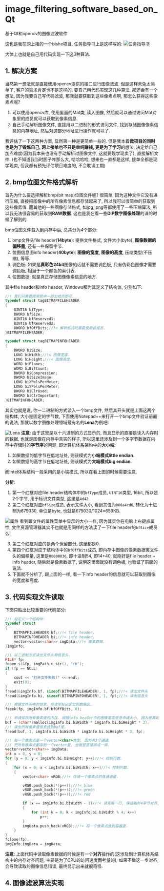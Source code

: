 # image_filtering_software_based_on_Qt
基于Qt和opencv的图像滤波软件

这也是我在网上接的一个bishe项目, 任务指导书上是这样写的:
![任务指导书](./assets/%E5%AE%A2%E6%88%B7%E9%9C%80%E6%B1%82.jpg)

大体上也就是自己用代码实现一下这3种算法. 

## 1. 解决方案
当然第一想法就是直接使用opencv提供的接口进行图像滤波, 但是这样未免太简单了, 客户的需求肯定也不是这样的. 要自己用代码实现这几种算法. 那还会有一个想法, 因为我要自己写代码滤波, 那我就要获取到这些像素点啊, 那怎么获得这些像素点呢?

1. 可以使用opencv库, 使用里面的Mat类, 读入图像, 然后就可以通过访问Mat对象里的成员就可以获取到像素信息.
2. 自己手动解析图像文件, 直接用以二进制的形式访问文件, 找到存储图像像素信息的内存地址, 然后对这部分地址进行操作就可以了.

我评估了一下这两种方案, 显然第一种是更简单一些的. 但是我本着**做项目的同时也是为了锻炼自己, 网上接单也不只是单纯赚钱, 更是为了学习**的想法, 决定给自己加点难度(因为我本来也没有手动解析过图像文件, 这就要现学现卖了), 直接解析文件. (也不知道我当时胆子咋那么大, 哈哈哈哈, 想来也一直都是这样, 接单全都是现学现卖, 但我都有预先评估项目难度的, 不会耽误工期)

## 2. bmp位图文件格式解析
首先为什么要选择解析bmp(bit map)位图文件呢? 很简单, 因为这种文件它没有进行压缩, 直接把图像中的所有像素信息都存储起来了, 所以我可以很简单的获取到这些像素值. 而其他的一些图像存储格式, 如jpg, png等都使用了一些压缩算法, 所以我无法很容易的获取到**RAW数据**. 这也是我在看一些**DIP数字图像处理**的课的时候了解到的.

bmp位图文件载入到内存中后, 总共分为4个部分:

1. bmp文件头file header(**14byte**): 提供文件格式, 文件大小(byte), **图像数据的偏移量**, 还有一些保留字节.
2. 位图信息图info header(**40byte**): **图像的宽度**, **图像的高度**, 压缩类型(不压缩), 等等.
3. 调色板: 如果是**真彩色24bit**图像的话就不需要调色板, 只有伪彩色图像才需要调色板, 相当于一个颜色的索引表.
4. 位图数据: 就是真正存储图像像素信息的地方.

其中file header和info header, Windows都为其定义了结构体, 分别如下: 

```c
//! 我们只需要使用其中一部分成员即可.
typedef struct tagBITMAPFILEHEADER 
{  
    UINT16 bfType;    
    DWORD bfSize; 
    UINT16 bfReserved1; 
    UINT16 bfReserved2; 
    DWORD bfOffBits;//!< 解析格式时需要使用该成员.
}BITMAPFILEHEADER;

typedef struct tagBITMAPINFOHEADER
{
    DWORD biSize; 
    LONG biWidth;//!< 图像宽度.
    LONG biHeight;//!< 图像高度.
    WORD biPlanes; 
    WORD biBitCount; 
    DWORD biCompression; 
    DWORD biSizeImage; 
    LONG biXPelsPerMeter; 
    LONG biYPelsPerMeter; 
    DWORD biClrUsed; 
    DWORD biClrImportant;
}BITMAPINFOHEADER;
```
其实也就是说, 你一二进制的方式读入一个bmp文件, 然后其开头就是上面这两个结构体, 大小是固定的字节数, 下面使用Notepad++来打开一个bmp文件验证前面的说法, 那就以数字图像处理领域最有名的**Lena**为例吧!

![Lena](./assets/%E4%BD%8D%E5%9B%BE%E6%A0%BC%E5%BC%8F%E5%88%86%E6%9E%90.png)
**注意**: 由于这里是以十六进制的方式显示的, 而且显示的直接是读入内存时的数据, 也就是图像在内存中真实的样子, 所以这里还涉及到一个多字节数据在内存中存储时的**字节序**的问题, 即计算机体系架构中的**大小端**:

1. 如果数据的低字节在低地址处, 则该模式为**小端模式little endian**.
2. 如果数据的高字节在低地址处, 则该模式为**大端模式big endian**.

而Intel体系结构一般采用的是小端模式, 所以在看上图的时候需要注意.

**分析**: 
1. 第一个红框对应file header结构体中的`bfType`成员, `UINT16`类型, 16bit, 所以是2个字节, 用于标识文件类型, 这里是`4d42`.
2. 第二个红框对应`bfSize`成员, 表示文件大小, 看到其值为`000a4cd6`, 转化为十进制为675030, 单位是byte, 也就是675030/1024=659KB.

![属性](./assets/%E6%96%87%E4%BB%B6%E5%B1%9E%E6%80%A7%E8%8F%9C%E5%8D%95.png)
看到跟文件的属性菜单中显示的大小一样, 因为其实你在电脑上右键点属性, 文件资源管理器其实不也就是用同样的方法读了一下file header的`bfSize`成员么!

3. 第三个红框对应的是两个保留部分, 这里都是0.
4. 第四个红框对应于结构体中的`bfOffBits`成员, 即内存中图像的像素数据离文件头的偏移量, 这里是`00000036`, 即十进制54, 即14+40, 就刚好是file header + info header, 随后就是像素数据了, 说明这里面就没有调色板, 也验证了前面的说法.
5. 下面就不分析了, 跟上面的一样, 看一下info header的信息就可以获取到图像的宽度和高度.

## 3. 代码实现文件读取
下面只贴出比较重要的代码部分: 
```c++
//! 自定义一个结构体:
typedef struct 
{
    BITMAPFILEHEADER bf;//!< file header.
    BITMAPINFOHEADER bi;//!< info header.
    vector<vector<char>> imgData;//!< 像素数据.
}ImgInfo;

//! 以二进制方式读出文件头和信息头.
FILE* fp;
fopen_s(&fp, imgPath.c_str(), "rb");
if (fp == NULL) 
{
    cout << "打开文件失败!" << endl;
    exit(0);
}
fread(&imgInfo.bf, sizeof(BITMAPFILEHEADER), 1, fp);//!< 读出文件头
fread(&imgInfo.bi, sizeof(BITMAPINFOHEADER), 1, fp);//!< 读出信息头

//! 根据文件头中的信息，将读写标记定位到数据区.
fseek(fp, imgInfo.bf.bfOffBits, 0);

//! 申请保存所有像素值的内存. 根据info header中的图像宽高信息申请大小, 因为是真彩色, 所以每个像素有3个通道, 所以乘以3.
buf = (char*)malloc(imgInfo.bi.biWidth * imgInfo.bi.biHeight * 3);
//! 读出所有像素值信息放到buf里.
fread(buf, 1, imgInfo.bi.biWidth * imgInfo.bi.biHeight * 3, fp);

//! 每一个像素点是一个vector<char>类型, 因为有3个通道.
//! 把所有像素点都存到一个vector里, 也就是直接排成一排.
vector<vector<char>> imgData;
int x = 0, y = 0;
for (y = 0; y < imgInfo.bi.biHeight; y++)//!< 控制行数.
{
    for (x = 0; x < imgInfo.bi.biWidth; x++)//!< 控制列数.
    {
        vector<char> vRGB;//!< 存储一个像素点的各通道值.

        vRGB.push_back(*(p++));//!< blue
        vRGB.push_back(*(p++));//!< green
        vRGB.push_back(*(p++));//!< red

        if (x == imgInfo.bi.biWidth - 1)//!< 读完每一行, 保证指针4字节对齐, 少几个字节不是4的倍数就偏移几次.
        {
            for (int k = 0; k < imgInfo.bi.biWidth % 4; k++) 
                p++;
        }
        imgData.push_back(vRGB);//!< 将一个像素点放到容器里.
    }
}
fclose(fp);
imgInfo.imgData = imgData;
```
**注意**: 上面代码中读取像素数据的时候是有一个**对齐**操作的(这涉及到计算机体系结构中的内存对齐问题, 主要是为了CPU的访问速度而考量的), 如果不做这一步对齐, 会导致读取的图像信息错误, 最终显示出来就很奇怪.

## 4. 图像滤波算法实现
